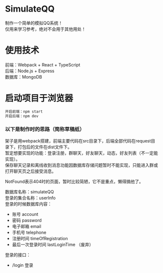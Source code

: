 # SimulateQQ
制作一个简单的模拟QQ系统！   
仅用来学习参考，绝对不会用于其他用处！

# 使用技术
前端：Webpack + React + TypeScript   
后端：Node.js + Express   
数据库：MongoDB

# 启动项目于浏览器
``` cmd
开启前端：npm start
开启后端：npm dev
```

### 以下是制作时的思路（简称草稿纸）
架子是用webpack搭建，前端主要代码在src目录下，后端全部代码在request目录下，打包后的文件在dist文件下。   
暂定想要实现的功能：登录注册，群聊天，好友聊天，动态，好友列表（不一定能实现）。   
保存聊天记录和离线收到消息功能因数据库存储问题暂时不能实现，只能进入群或打开聊天页之后接受消息。

NotFound表示404时的页面，暂时比较简陋，它不是重点，懒得搞他了。

数据库名称：simulateQQ   
登录的集合名称：userInfo   
登录的时候数据库内容：
 - 账号 account
 - 密码 password
 - 电子邮箱 email
 - 手机号 telephone
 - 注册时间 timeOfRegistration
 - 最后一次登录时间 lastLoginTime （废弃）  

登录的接口：
 - /login 登录

